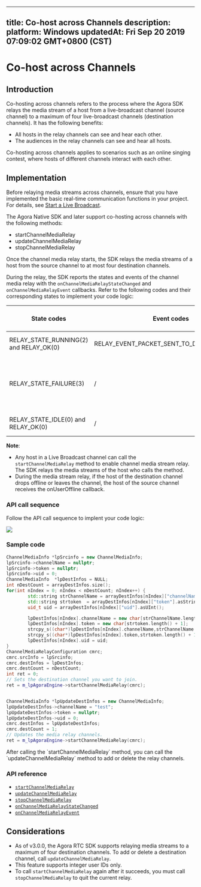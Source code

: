 
---
title: Co-host across Channels
description: 
platform: Windows
updatedAt: Fri Sep 20 2019 07:09:02 GMT+0800 (CST)
---
# Co-host across Channels
## Introduction
Co-hosting across channels refers to the process where the Agora SDK relays the media stream of a host from a live-broadcast channel (source channel) to a maximum of four live-broadcast channels (destination channels). It has the following benefits:

- All hosts in the relay channels can see and hear each other.
- The audiences in the relay channels can see and hear all hosts.

Co-hosting across channels applies to scenarios such as an online singing contest, where hosts of different channels interact with each other.

## Implementation

Before relaying media streams across channels, ensure that you have implemented the basic real-time communication functions in your project. For details, see [Start a Live Broadcast](../../en/Audio%20Broadcast/start_live_windows.md).

The Agora Native SDK and later support co-hosting across channels with the following methods:

- startChannelMediaRelay
- updateChannelMediaRelay
- stopChannelMediaRelay

Once the channel media relay starts, the SDK relays the media streams of a host from the source channel to at most four destination channels.

During the relay, the SDK reports the states and events of the channel media relay with the `onChannelMediaRelayStateChanged` and `onChannelMediaRelayEvent` callbacks. Refer to the following codes and their corresponding states to implement your code logic:

| State codes | Event codes | The media stream relay state |
| ---------------- | ---------------- | ---------------- |
| RELAY_STATE_RUNNING(2) and RELAY_OK(0)      | RELAY_EVENT_PACKET_SENT_TO_DEST_CHANNEL(4)     | The channel media relay starts.      |
| RELAY_STATE_FAILURE(3)      | /     | Exceptions occur for the media stream relay. Refer to the error parameter for troubleshooting.      |
| RELAY_STATE_IDLE(0) and RELAY_OK(0)      | /     | The channel media relay stops.      |

**Note**:
- Any host in a Live Broadcast channel can call the `startChannelMediaRelay` method to enable channel media stream relay. The SDK relays the media streams of the host who calls the method.
- During the media stream relay, if the host of the destination channel drops offline or leaves the channel, the host of the source channel receives the onUserOffline callback.

### API call sequence

Follow the API call sequence to implent your code logic:

![](https://web-cdn.agora.io/docs-files/1568963288150)

### Sample code

```C++
ChannelMediaInfo *lpSrcinfo = new ChannelMediaInfo;
lpSrcinfo->channelName = nullptr;
lpSrcinfo->token = nullptr;
lpSrcinfo->uid = 0;
ChannelMediaInfo  *lpDestInfos = NULL;
int nDestCount = arrayDestInfos.size();	
for(int nIndex = 0; nIndex < nDestCount; nIndex++) {
		std::string strChannelName = arrayDestInfos[nIndex]["channelName"].asString();
		std::string strtoken  = arrayDestInfos[nIndex]["token"].asString();
		uid_t uid = arrayDestInfos[nIndex]["uid"].asUInt();

		lpDestInfos[nIndex].channelName = new char[strChannelName.length() + 1];
		lpDestInfos[nIndex].token = new char[strtoken.length() + 1];
		strcpy_s((char*)lpDestInfos[nIndex].channelName,strChannelName.length() + 1,strChannelName.c_str());
		strcpy_s((char*)lpDestInfos[nIndex].token,strtoken.length() + 1,strtoken.c_str());
		lpDestInfos[nIndex].uid = uid;
}
ChannelMediaRelayConfiguration cmrc;
cmrc.srcInfo = lpSrcinfo;
cmrc.destInfos = lpDestInfos;
cmrc.destCount = nDestCount;
int ret = 0;
// Sets the destination channel you want to join.
ret = m_lpAgoraEngine->startChannelMediaRelay(cmrc);


ChannelMediaInfo *lpUpdateDestInfos = new ChannelMediaInfo;
lpUpdateDestInfos->channelName = "test";
lpUpdateDestInfos->token = nullptr;
lpUpdateDestInfos->uid = 0;
cmrc.destInfos = lpUpdateDestInfos;
cmrc.destCount = 1;
// Updates the media relay channels.
ret = m_lpAgoraEngine->startChannelMediaRelay(cmrc);	
```

<div class="alert note">After calling the `startChannelMediaRelay` method, you can call the `updateChannelMediaRelay` method to add or delete the relay channels.</div>

### API reference

- [`startChannelMediaRelay`](https://docs.agora.io/en/Audio%20Broadcast/API%20Reference/cpp/classagora_1_1rtc_1_1_i_rtc_engine.html#acb72f911830a6fdb77e0816d7b41dd5c)
- [`updateChannelMediaRelay`](https://docs.agora.io/en/Audio%20Broadcast/API%20Reference/cpp/classagora_1_1rtc_1_1_i_rtc_engine.html#afad0d3f3861c770200a884b855276663)
- [`stopChannelMediaRelay`](https://docs.agora.io/en/Audio%20Broadcast/API%20Reference/cpp/classagora_1_1rtc_1_1_i_rtc_engine.html#ab4a1c52a83a08f7dacab6de36f4681b8)
- [`onChannelMediaRelayStateChanged`](https://docs.agora.io/en/Audio%20Broadcast/API%20Reference/cpp/classagora_1_1rtc_1_1_i_rtc_engine_event_handler.html#a8f22b85194d4b771bbab0e1c3b505b22)
- [`onChannelMediaRelayEvent`](https://docs.agora.io/en/Audio%20Broadcast/API%20Reference/cpp/classagora_1_1rtc_1_1_i_rtc_engine_event_handler.html#a89a4085f36c25eeed75c129c82ca9429)

## Considerations

- As of v3.0.0, the Agora RTC SDK supports relaying media streams to a maximum of four destination channels. To add or delete a destination channel, call `updateChannelMediaRelay`.
- This feature supports integer user IDs only.
- To call `startChannelMediaRelay` again after it succeeds, you must call `stopChannelMediaRelay` to quit the current relay.
